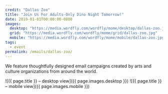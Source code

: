 ```yaml
---
credit: "Dallas Zoo"
title: "Join Us For Adults-Only Dino Night Tomorrow!"
date: 2019-01-01T00:00:00-0800
images:
  desktop: "https://media.wordfly.com/wordfly/mome/desktop/dallas-zoo.jpg"
  grid: "https://media.wordfly.com/wordfly/mome/grid/dallas-zoo.jpg"
  mobile: "https://media.wordfly.com/wordfly/mome/mobile/dallas-zoo.jpg"
tags:
  - event
permalink: /emails/dallas-zoo/
---
```

We feature thoughtfully designed email campaigns created by arts and culture organizations from around the world.

![{{ page.title }} – desktop view]({{ page.images.desktop }})
![{{ page.title }} – mobile view]({{ page.images.mobile }})
